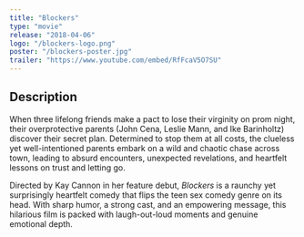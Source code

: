 ```yaml
---
title: "Blockers"
type: "movie"
release: "2018-04-06"
logo: "/blockers-logo.png"
poster: "/blockers-poster.jpg"
trailer: "https://www.youtube.com/embed/RfFcaV5O7SU"
---
```


## Description

When three lifelong friends make a pact to lose their virginity on prom night, their overprotective parents (John Cena, Leslie Mann, and Ike Barinholtz) discover their secret plan. Determined to stop them at all costs, the clueless yet well-intentioned parents embark on a wild and chaotic chase across town, leading to absurd encounters, unexpected revelations, and heartfelt lessons on trust and letting go.

Directed by Kay Cannon in her feature debut, *Blockers* is a raunchy yet surprisingly heartfelt comedy that flips the teen sex comedy genre on its head. With sharp humor, a strong cast, and an empowering message, this hilarious film is packed with laugh-out-loud moments and genuine emotional depth.





